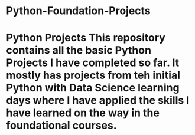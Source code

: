 # Python-Foundation-Projects
# Python Projects  This repository contains all the basic Python Projects I have completed so far. It mostly has projects from teh initial Python with Data Science learning days where I have applied the skills I have learned on  the way in the foundational courses.  
